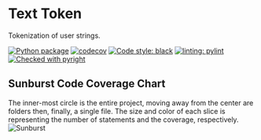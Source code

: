 # Text Token

Tokenization of user strings.

[![Python package](https://github.com/Shapedsundew9/text-token/actions/workflows/python-package.yml/badge.svg?branch=main)](https://github.com/Shapedsundew9/text-token/actions/workflows/python-package.yml)
[![codecov](https://codecov.io/gh/Shapedsundew9/text-token/graph/badge.svg?token=GESHT01VMT)](https://codecov.io/gh/Shapedsundew9/text-token)
[![Code style: black](https://img.shields.io/badge/code%20style-black-000000.svg)](https://github.com/psf/black)
[![linting: pylint](https://img.shields.io/badge/linting-pylint-yellowgreen)](https://github.com/pylint-dev/pylint)
[![Checked with pyright](https://microsoft.github.io/pyright/img/pyright_badge.svg)](https://microsoft.github.io/pyright/)


## Sunburst Code Coverage Chart

 The inner-most circle is the entire project, moving away from the center are folders then, finally, a single file. The size and color of each slice is representing the number of statements and the coverage, respectively.
 ![Sunburst](https://codecov.io/gh/Shapedsundew9/text-token/graphs/sunburst.svg?token=GESHT01VMT)